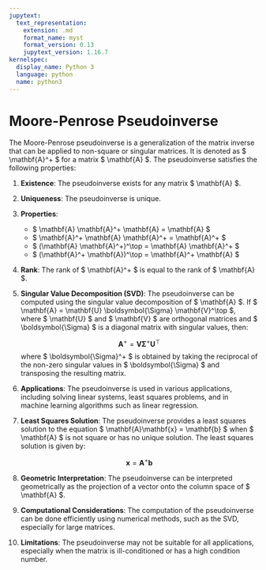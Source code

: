 ```yaml
---
jupytext:
  text_representation:
    extension: .md
    format_name: myst
    format_version: 0.13
    jupytext_version: 1.16.7
kernelspec:
  display_name: Python 3
  language: python
  name: python3
---
```

# Moore-Penrose Pseudoinverse
The Moore-Penrose pseudoinverse is a generalization of the matrix inverse that can be applied to non-square or singular matrices. It is denoted as $ \mathbf{A}^+ $ for a matrix $ \mathbf{A} $. The pseudoinverse satisfies the following properties:
1. **Existence**: The pseudoinverse exists for any matrix $ \mathbf{A} $.
2. **Uniqueness**: The pseudoinverse is unique.
3. **Properties**:
   - $ \mathbf{A} \mathbf{A}^+ \mathbf{A} = \mathbf{A} $
   - $ \mathbf{A}^+ \mathbf{A} \mathbf{A}^+ = \mathbf{A}^+ $
   - $ (\mathbf{A} \mathbf{A}^+)^\top = \mathbf{A} \mathbf{A}^+ $
   - $ (\mathbf{A}^+ \mathbf{A})^\top = \mathbf{A}^+ \mathbf{A} $
4. **Rank**: The rank of $ \mathbf{A}^+ $ is equal to the rank of $ \mathbf{A} $.
5. **Singular Value Decomposition (SVD)**: The pseudoinverse can be computed using the singular value decomposition of $ \mathbf{A} $. If $ \mathbf{A} = \mathbf{U} \boldsymbol{\Sigma} \mathbf{V}^\top $, where $ \mathbf{U} $ and $ \mathbf{V} $ are orthogonal matrices and $ \boldsymbol{\Sigma} $ is a diagonal matrix with singular values, then:
   
   $$
   \mathbf{A}^+ = \mathbf{V} \boldsymbol{\Sigma}^+ \mathbf{U}^\top
   $$
   where $ \boldsymbol{\Sigma}^+ $ is obtained by taking the reciprocal of the non-zero singular values in $ \boldsymbol{\Sigma} $ and transposing the resulting matrix.
6. **Applications**: The pseudoinverse is used in various applications, including solving linear systems, least squares problems, and in machine learning algorithms such as linear regression.
7. **Least Squares Solution**: The pseudoinverse provides a least squares solution to the equation $ \mathbf{A}\mathbf{x} = \mathbf{b} $ when $ \mathbf{A} $ is not square or has no unique solution. The least squares solution is given by:
   
   $$
   \mathbf{x} = \mathbf{A}^+ \mathbf{b}
   $$
8. **Geometric Interpretation**: The pseudoinverse can be interpreted geometrically as the projection of a vector onto the column space of $ \mathbf{A} $.
9. **Computational Considerations**: The computation of the pseudoinverse can be done efficiently using numerical methods, such as the SVD, especially for large matrices.
10. **Limitations**: The pseudoinverse may not be suitable for all applications, especially when the matrix is ill-conditioned or has a high condition number.
